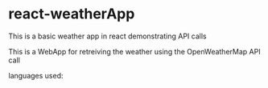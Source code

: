 # react-weatherApp
This is a basic weather app in react demonstrating API calls


This is a WebApp for retreiving the weather using the OpenWeatherMap API call

languages used:

